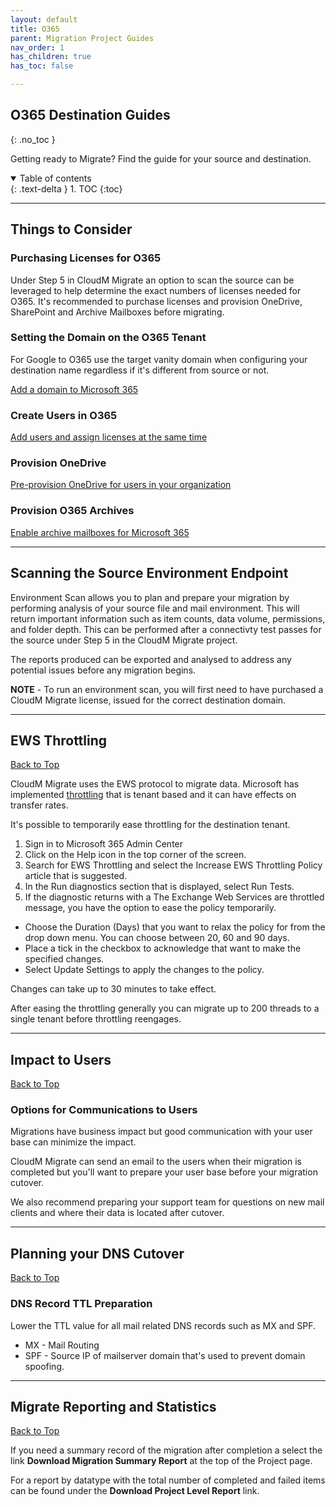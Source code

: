 ```yaml
---
layout: default
title: O365
parent: Migration Project Guides
nav_order: 1
has_children: true
has_toc: false

---
```


## O365 Destination Guides
{: .no_toc }

Getting ready to Migrate? Find the guide for your source and destination. 

<a name="top"></a>
<details open markdown="block">
  <summary>
    Table of contents
  </summary>
  {: .text-delta }
1. TOC
{:toc}
</details>

---

## Things to Consider

### Purchasing Licenses for O365

Under Step 5 in CloudM Migrate an option to scan the source can be leveraged to help determine the exact numbers of licenses needed for O365. It's recommended to purchase licenses and provision OneDrive, SharePoint and Archive Mailboxes before migrating. 

### Setting the Domain on the O365 Tenant

For Google to O365 use the target vanity domain when configuring your destination name regardless if it's different from source or not. 

<a href="https://learn.microsoft.com/en-us/microsoft-365/admin/setup/add-domain?view=o365-worldwide">Add a domain to Microsoft 365</a>

### Create Users in O365

<a href="https://learn.microsoft.com/en-us/microsoft-365/admin/add-users/add-users?view=o365-worldwide">Add users and assign licenses at the same time</a>

### Provision OneDrive

<a href="https://learn.microsoft.com/en-us/onedrive/pre-provision-accounts">Pre-provision OneDrive for users in your organization</a>

### Provision O365 Archives  
 
<a href="https://learn.microsoft.com/en-us/microsoft-365/compliance/enable-archive-mailboxes?view=o365-worldwide">Enable archive mailboxes for Microsoft 365</a>

---

## Scanning the Source Environment Endpoint

Environment Scan allows you to plan and prepare your migration by performing analysis of your source file and mail environment. This will return important information such as item counts, data volume, permissions, and folder depth. This can be performed after a connectivty test passes for the source under Step 5 in the CloudM Migrate project.

The reports produced can be exported and analysed to address any potential issues before any migration begins.

**NOTE** - To run an environment scan, you will first need to have purchased a CloudM Migrate license, issued for the correct destination domain.

---

## EWS Throttling 
[Back to Top](#top)

CloudM Migrate uses the EWS protocol to migrate data. Microsoft has implemented <a href="
https://learn.microsoft.com/en-us/exchange/client-developer/exchange-web-services/ews-throttling-in-exchange">throttling</a> that is tenant based and it can have effects on transfer rates. 

It's possible to temporarily ease throttling for the destination tenant. 

1. Sign in to Microsoft 365 Admin Center
2. Click on the Help icon in the top corner of the screen.
3. Search for EWS Throttling and select the Increase EWS Throttling Policy article that is suggested.
4. In the Run diagnostics section that is displayed, select Run Tests.
5. If the diagnostic returns with a The Exchange Web Services are throttled message, you have the option to ease the policy temporarily. 
  * Choose the Duration (Days) that you want to relax the policy for from the drop down menu. You can choose between 20, 60 and 90 days.
  * Place a tick in the checkbox to acknowledge that want to make the specified changes.
  * Select Update Settings to apply the changes to the policy.

Changes can take up to 30 minutes to take effect.

After easing the throttling generally you can migrate up to 200 threads to a single tenant before throttling reengages. 

---

## Impact to Users
[Back to Top](#top)

### Options for Communications to Users

Migrations have business impact but good communication with your user base can minimize the impact. 

CloudM Migrate can send an email to the users when their migration is completed but you'll want to prepare your user base before your migration cutover. 

We also recommend preparing your support team for questions on new mail clients and where their data is located after cutover. 

---

## Planning your DNS Cutover
[Back to Top](#top)

### DNS Record TTL Preparation
Lower the TTL value for all mail related DNS records such as MX and SPF. 

- MX - Mail Routing
- SPF - Source IP of mailserver domain that's used to prevent domain spoofing. 

---

## Migrate Reporting and Statistics 
[Back to Top](#top)

If you need a summary record of the migration after completion a select the link **Download Migration Summary Report** at the top of the Project page. 

For a report by datatype with the total number of completed and failed items can be found under the **Download Project Level Report** link. 




